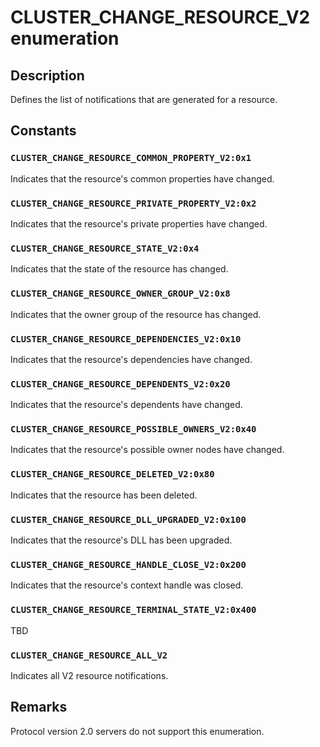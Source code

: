 # CLUSTER_CHANGE_RESOURCE_V2 enumeration

## Description

Defines the list of notifications that are generated for a resource.

## Constants

### `CLUSTER_CHANGE_RESOURCE_COMMON_PROPERTY_V2:0x1`

Indicates that the resource's common properties have changed.

### `CLUSTER_CHANGE_RESOURCE_PRIVATE_PROPERTY_V2:0x2`

Indicates that the resource's private properties have changed.

### `CLUSTER_CHANGE_RESOURCE_STATE_V2:0x4`

Indicates that the state of the resource has changed.

### `CLUSTER_CHANGE_RESOURCE_OWNER_GROUP_V2:0x8`

Indicates that the owner group of the resource has changed.

### `CLUSTER_CHANGE_RESOURCE_DEPENDENCIES_V2:0x10`

Indicates that the resource's dependencies have changed.

### `CLUSTER_CHANGE_RESOURCE_DEPENDENTS_V2:0x20`

Indicates that the resource's dependents have changed.

### `CLUSTER_CHANGE_RESOURCE_POSSIBLE_OWNERS_V2:0x40`

Indicates that the resource's possible owner nodes have changed.

### `CLUSTER_CHANGE_RESOURCE_DELETED_V2:0x80`

Indicates that the resource has been deleted.

### `CLUSTER_CHANGE_RESOURCE_DLL_UPGRADED_V2:0x100`

Indicates that the resource's DLL has been upgraded.

### `CLUSTER_CHANGE_RESOURCE_HANDLE_CLOSE_V2:0x200`

Indicates that the resource's context handle was closed.

### `CLUSTER_CHANGE_RESOURCE_TERMINAL_STATE_V2:0x400`

TBD

### `CLUSTER_CHANGE_RESOURCE_ALL_V2`

Indicates all V2 resource notifications.

## Remarks

Protocol version 2.0 servers do not support this enumeration.